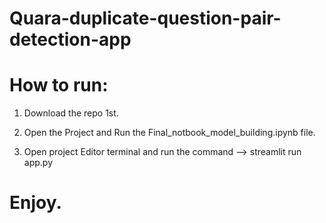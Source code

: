 # Quara-duplicate-question-pair-detection-app

# How to run:

1. Download the repo 1st.

2. Open the Project and Run the Final_notbook_model_building.ipynb file.

3. Open project Editor terminal and run the command -->  streamlit run app.py

# Enjoy.
